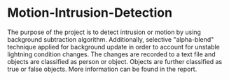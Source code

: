 # Motion-Intrusion-Detection

The purpose of the project is to detect intrusion or motion by using background subtraction algorithm. Additionally, selective "alpha-blend" technique applied for background update in order to account for unstable lightning condition changes. The changes are recorded to a text file and objects are classified as person or object. Objects are further classified as true or false objects. More information can be found in the report.
